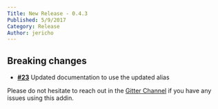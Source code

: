 ```yaml
---
Title: New Release - 0.4.3
Published: 5/9/2017
Category: Release
Author: jericho
---
```


## Breaking changes

- [__#23__](https://github.com/cake-contrib/Cake.Email/pull/23) Updated documentation to use the updated alias 

Please do not hesitate to reach out in the [Gitter Channel](https://gitter.im/cake-contrib/Lobby) if you have any issues using this addin.
